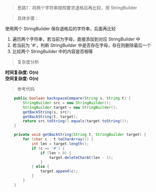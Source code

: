 > 思路1：将两个字符串按照要求退格后再比较，用 StringBuilder

>具体步骤：  

使用两个 StringBuilder 保存退格后的字符串，后面再比较
1. 遍历两个字符串，若当前为字母，直接添加到对应 StringBuilder 中
2. 若当前为 '#'，判断 StringBuilder 中是否存在字母，存在则删除最后一个
3. 比较两个 StringBuilder 中的内容是否相等

> 复杂度分析

**时间复杂度: O(n)**  
**空间复杂度: O(n)** 

> 参考代码

```java
    public boolean backspaceCompare(String s, String t) {
        StringBuilder src = new StringBuilder();
        StringBuilder target = new StringBuilder();
        getBackString(s, src);
        getBackString(t, target);
        return src.toString().equals(target.toString());
    }

    private void getBackString(String t, StringBuilder target) {
        for (char c : t.toCharArray()) {
            int len = target.length();
            if (c == '#') {
                if (len > 0) {
                    target.deleteCharAt(len - 1);
                }
            } else {
                target.append(c);
            }
        }
    }
```